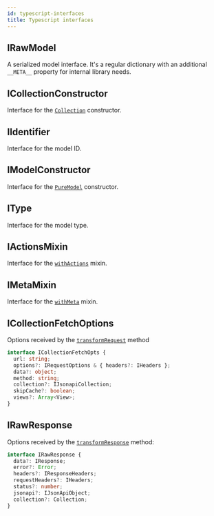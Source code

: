 ```yaml
---
id: typescript-interfaces
title: Typescript interfaces
---
```


## IRawModel

A serialized model interface. It's a regular dictionary with an additional `__META__` property for internal library needs.

## ICollectionConstructor

Interface for the [`Collection`](../api-reference/collection) constructor.

## IIdentifier

Interface for the model ID.

## IModelConstructor

Interface for the [`PureModel`](../api-reference/pure-model) constructor.

## IType

Interface for the model type.

## IActionsMixin

Interface for the [`withActions`](../mixins/with-actions) mixin.

## IMetaMixin

Interface for the [`withMeta`](../mixins/with-meta) mixin.

## ICollectionFetchOptions

Options received by the [`transformRequest`](jsonapi-config#transformrequest) method

```typescript
interface ICollectionFetchOpts {
  url: string;
  options?: IRequestOptions & { headers?: IHeaders };
  data?: object;
  method: string;
  collection?: IJsonapiCollection;
  skipCache?: boolean;
  views?: Array<View>;
}
```

## IRawResponse

Options received by the [`transformResponse`](JSONAPI-Config#transformresponse) method:

```typescript
interface IRawResponse {
  data?: IResponse;
  error?: Error;
  headers?: IResponseHeaders;
  requestHeaders?: IHeaders;
  status?: number;
  jsonapi?: IJsonApiObject;
  collection?: Collection;
}
```
